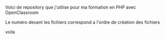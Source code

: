 Voici de repository que j'utilise pour ma formation en PHP avec OpenClassroom

Le numéro devant les fichiers correspond a l'ordre de création des fichiers

voila